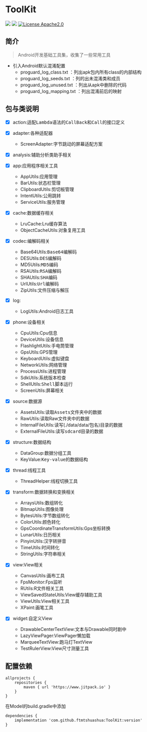 ToolKit
=====
![](https://img.shields.io/badge/android-4.0%2B-blue)
[![](https://jitpack.io/v/ftmtshuashua/ToolKit.svg)](https://jitpack.io/#ftmtshuashua/ToolKit)
[![License Apache2.0](http://img.shields.io/badge/license-Apache2.0-brightgreen.svg?style=flat)](http://www.apache.org/licenses/LICENSE-2.0.html)


## 简介

> Android开发基础工具集，收集了一些常用工具

- 引入Android默认混淆配置
    - proguard_log_class.txt ：列出apk包内所有class的内部结构
    - proguard_log_seeds.txt ：列的出未混淆类和成员
    - proguard_log_unused.txt ：列出从apk中删除的代码
    - proguard_log_mapping.txt ：列出混淆前后的映射

## 包与类说明

- [x] action:适配<kbd>Lambda</kbd>语法的<kbd>CallBack</kbd>和<kbd>Call</kbd>的接口定义

- [x] adapter:各种适配器
    - ScreenAdapter:字节跳动的屏幕适配方案

- [x] analysis:辅助分析类助手相关

- [x] app:应用程序相关工具
    - AppUtils:应用管理
    - BarUtils:状态栏管理
    - ClipboardUtils:剪切板管理
    - IntentUtils:公用跳转
    - ServiceUtils:服务管理

- [x] cache:数据缓存相关
    - LruCache:Lru缓存算法
    - ObjectCacheUtils:对象复用工具

- [x] codec:编解码相关
    - Base64Utils:<kbd>Base64</kbd>编解码
    - DESUtils:<kbd>DES</kbd>编解码
    - MD5Utils:<kbd>MD5</kbd>编码
    - RSAUtils:<kbd>RSA</kbd>编解码
    - SHAUtils:<kbd>SHA</kbd>编码
    - UrlUtils:<kbd>Url</kbd>编解码
    - ZipUtils:文件压缩与解压

- [x] log:
    - LogUtils:Android日志工具

- [x] phone:设备相关
    - CpuUtils:Cpu信息
    - DeviceUtils:设备信息
    - FlashlightUtils:手电筒管理
    - GpsUtils:GPS管理
    - KeyboardUtils:虚拟键盘
    - NetworkUtils:网络管理
    - ProcessUtils:进程管理
    - SdkUtils:系统版本检查
    - ShellUtils:<kbd>Shell</kbd>脚本运行
    - ScreenUtils:屏幕相关

- [x] source:数据源
    - AssetsUtils:读取<kbd>Assets</kbd>文件夹中的数据
    - RawUtils:读取Raw文件夹中的数据
    - InternalFileUtils:读写(./data/data/包名)目录的数据
    - ExternalFileUtils:读写<kbd>sdcard</kbd>目录的数据

- [x] structure:数据结构
    - DataGroup:数据分组工具
    - KeyValue:<kbd>Key-value</kbd>的数据结构

- [x] thread:线程工具
    - ThreadHelper:线程切换工具

- [x] transform:数据转换和变换相关
    - ArraysUtils:数组转化
    - BitmapUtils:图像处理
    - BytesUtils:字节数组转化
    - ColorUtils:颜色转化
    - GpsCoordinateTransformUtils:Gps坐标转换
    - LunarUtils:日历相关
    - PinyinUtils:汉字转拼音
    - TimeUtils:时间转化
    - StringUtils:字符串相关

- [x] view:View相关
    - CanvasUtils:画布工具
    - FpsMonitor:Fps监听
    - RUtils:R文件相关工具
    - ViewSavedStateUtils:View缓存辅助工具
    - ViewUtils:View相关工具
    - XPaint:画笔工具

- [x] widget:自定义View
    - DrawableCenterTextView:文本与Drawable同时剧中
    - LazyViewPager:ViewPager懒加载
    - MarqueeTextView:跑马灯TextView
    - TestRulerView:View尺寸测量工具

## 配置依赖

```
allprojects {
    repositories {
        maven { url 'https://www.jitpack.io' }
    }
}
```

在Model的build.gradle中添加

```
dependencies {
    implementation 'com.github.ftmtshuashua:ToolKit:version'
}
```

